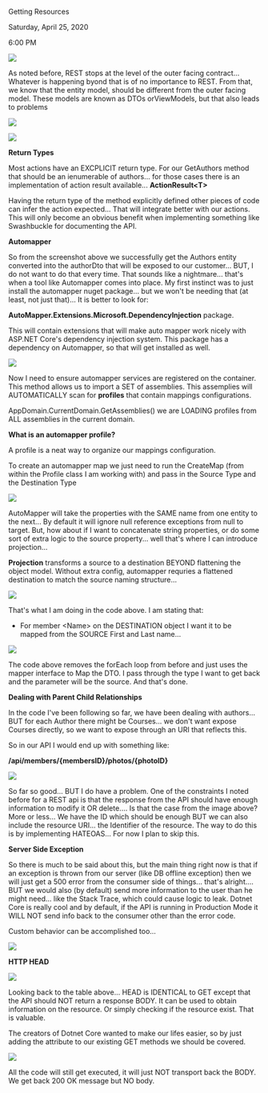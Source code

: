 Getting Resources

Saturday, April 25, 2020

6:00 PM

![](002_Getting_Resources_000.png)

As noted before, REST stops at the level of the outer facing contract... Whatever is happening byond that is of no importance to REST. From that, we know that the entity model, should be different from the outer facing model. These models are known as DTOs orViewModels, but that also leads to problems

![](002_Getting_Resources_001.png)

![](002_Getting_Resources_002.png)

**Return Types**

Most actions have an EXCPLICIT return type. For our GetAuthors method that should be an ienumerable of authors... for those cases there is an implementation of action result available... **ActionResult\<T\>**

Having the return type of the method explicitly defined other pieces of code can infer the action expected... That will integrate better with our actions. This will only become an obvious benefit when implementing something like Swashbuckle for documenting the API.

**Automapper**

So from the screenshot above we successfully get the Authors entity converted into the authorDto that will be exposed to our customer... BUT, I do not want to do that every time. That sounds like a nightmare... that\'s when a tool like Automapper comes into place. My first instinct was to just install the automapper nuget package... but we won\'t be needing that (at least, not just that)... It is better to look for:

**AutoMapper.Extensions.Microsoft.DependencyInjection** package.

This will contain extensions that will make auto mapper work nicely with ASP.NET Core\'s dependency injection system. This package has a dependency on Automapper, so that will get installed as well.

![](002_Getting_Resources_003.png)

Now I need to ensure automapper services are registered on the container. This method allows us to import a SET of assemblies. This assemplies will AUTOMATICALLY scan for **profiles** that contain mappings configurations.

AppDomain.CurrentDomain.GetAssemblies() we are LOADING profiles from ALL assemblies in the current domain.

**What is an automapper profile?**

A profile is a neat way to organize our mappings configuration.

To create an automapper map we just need to run the CreateMap (from within the Profile class I am working with) and pass in the Source Type and the Destination Type

![](002_Getting_Resources_004.png)

AutoMapper will take the properties with the SAME name from one entity to the next... By default it will ignore null reference exceptions from null to target. But, how about if I want to concatenate string properties, or do some sort of extra logic to the source property... well that\'s where I can introduce projection...

**Projection** transforms a source to a destination BEYOND flattening the object model. Without extra config, automapper requries a flattened destination to match the source naming structure...

![](002_Getting_Resources_005.png)

That\'s what I am doing in the code above. I am stating that:

-   For member \<Name\> on the DESTINATION object I want it to be mapped from the SOURCE First and Last name...

![](002_Getting_Resources_006.png)

The code above removes the forEach loop from before and just uses the mapper interface to Map the DTO. I pass through the type I want to get back and the parameter will be the source. And that\'s done.

**Dealing with Parent Child Relationships**

In the code I\'ve been following so far, we have been dealing with authors... BUT for each Author there might be Courses... we don\'t want expose Courses directly, so we want to expose through an URI that reflects this.

So in our API I would end up with something like:

**/api/members/{membersID}/photos/{photoID}**

![](002_Getting_Resources_007.png)

So far so good... BUT I do have a problem. One of the constraints I noted before for a REST api is that the response from the API should have enough information to modify it OR delete.... Is that the case from the image above? More or less... We have the ID which should be enough BUT we can also include the resource URI... the Identifier of the resource. The way to do this is by implementing HATEOAS... For now I plan to skip this.

**Server Side Exception**

So there is much to be said about this, but the main thing right now is that if an exception is thrown from our server (like DB offline exception) then we will just get a 500 error from the consumer side of things... that\'s alright.... BUT we would also (by default) send more information to the user than he might need... like the Stack Trace, which could cause logic to leak. Dotnet Core is really cool and by default, if the API is running in Production Mode it WILL NOT send info back to the consumer other than the error code.

Custom behavior can be accomplished too...

![](002_Getting_Resources_008.png)

**HTTP HEAD**

![](002_Getting_Resources_009.png)

Looking back to the table above... HEAD is IDENTICAL to GET except that the API should NOT return a response BODY. It can be used to obtain information on the resource. Or simply checking if the resource exist. That is valuable.

The creators of Dotnet Core wanted to make our lifes easier, so by just adding the attribute to our existing GET methods we should be covered.

![](002_Getting_Resources_010.png)

All the code will still get executed, it will just NOT transport back the BODY. We get back 200 OK message but NO body.
